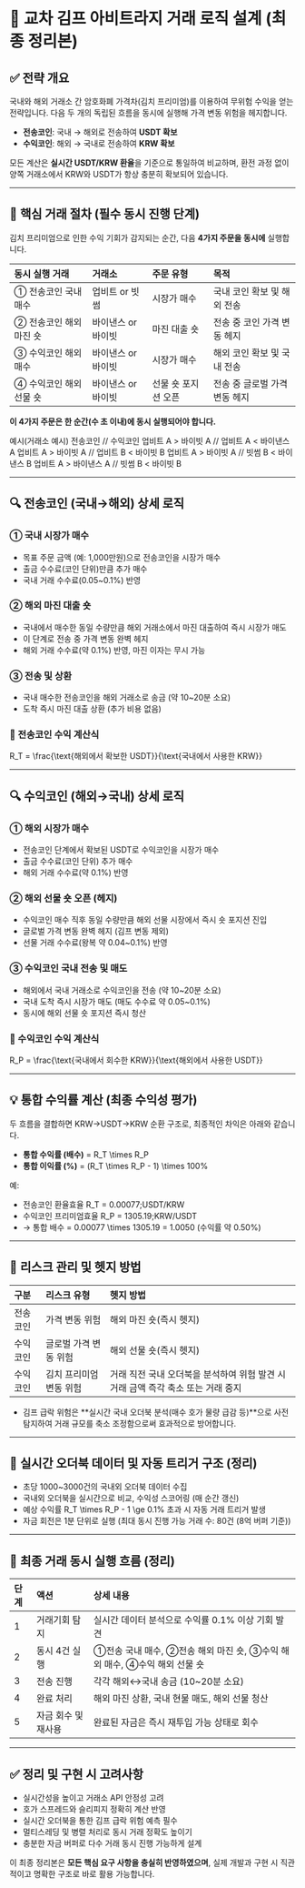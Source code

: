 # 🚀 교차 김프 아비트라지 거래 로직 설계 (최종 정리본)

## ✅ 전략 개요

국내와 해외 거래소 간 암호화폐 가격차(김치 프리미엄)를 이용하여 무위험 수익을 얻는 전략입니다. 다음 두 개의 독립된 흐름을 동시에 실행해 가격 변동 위험을 헤지합니다.

* **전송코인**: 국내 → 해외로 전송하여 **USDT 확보**
* **수익코인**: 해외 → 국내로 전송하여 **KRW 확보**

모든 계산은 **실시간 USDT/KRW 환율**을 기준으로 통일하여 비교하며, 환전 과정 없이 양쪽 거래소에서 KRW와 USDT가 항상 충분히 확보되어 있습니다.

---

## 📌 핵심 거래 절차 (필수 동시 진행 단계)

김치 프리미엄으로 인한 수익 기회가 감지되는 순간, 다음 **4가지 주문을 동시에** 실행합니다.

| **동시 실행 거래** | **거래소** | **주문 유형** | **목적** |
|:----------------------|:---------------|:------------------|:----------------------|
| ① 전송코인 국내 매수      | 업비트 or 빗썸    | 시장가 매수          | 국내 코인 확보 및 해외 전송 |
| ② 전송코인 해외 마진 숏    | 바이낸스 or 바이빗 | 마진 대출 숏        | 전송 중 코인 가격 변동 헤지 |
| ③ 수익코인 해외 매수      | 바이낸스 or 바이빗 | 시장가 매수          | 해외 코인 확보 및 국내 전송 |
| ④ 수익코인 해외 선물 숏    | 바이낸스 or 바이빗 | 선물 숏 포지션 오픈   | 전송 중 글로벌 가격 변동 헤지 |

**이 4가지 주문은 한 순간(수 초 이내)에 동시 실행되어야 합니다.**


예시(거래소 예시) 
전송코인 // 수익코인
업비트 A > 바이빗 A // 업비트 A < 바이낸스 A
업비트  A > 바이빗 A // 업비트 B < 바이빗 B
업비트 A > 바이빗 A // 빗썸 B < 바이낸스 B
업비트 A > 바이낸스 A // 빗썸 B < 바이빗 B


---

## 🔍 전송코인 (국내→해외) 상세 로직

### ① 국내 시장가 매수
* 목표 주문 금액 (예: 1,000만원)으로 전송코인을 시장가 매수
* 출금 수수료(코인 단위)만큼 추가 매수
* 국내 거래 수수료(0.05~0.1%) 반영

### ② 해외 마진 대출 숏
* 국내에서 매수한 동일 수량만큼 해외 거래소에서 마진 대출하여 즉시 시장가 매도
* 이 단계로 전송 중 가격 변동 완벽 헤지
* 해외 거래 수수료(약 0.1%) 반영, 마진 이자는 무시 가능

### ③ 전송 및 상환
* 국내 매수한 전송코인을 해외 거래소로 송금 (약 10~20분 소요)
* 도착 즉시 마진 대출 상환 (추가 비용 없음)

### 🔖 전송코인 수익 계산식
R_T = \frac{\text{해외에서 확보한 USDT}}{\text{국내에서 사용한 KRW}}

---

## 🔍 수익코인 (해외→국내) 상세 로직

### ① 해외 시장가 매수
* 전송코인 단계에서 확보된 USDT로 수익코인을 시장가 매수
* 출금 수수료(코인 단위) 추가 매수
* 해외 거래 수수료(약 0.1%) 반영

### ② 해외 선물 숏 오픈 (헤지)
* 수익코인 매수 직후 동일 수량만큼 해외 선물 시장에서 즉시 숏 포지션 진입
* 글로벌 가격 변동 완벽 헤지 (김프 변동 제외)
* 선물 거래 수수료(왕복 약 0.04~0.1%) 반영

### ③ 수익코인 국내 전송 및 매도
* 해외에서 국내 거래소로 수익코인을 전송 (약 10~20분 소요)
* 국내 도착 즉시 시장가 매도 (매도 수수료 약 0.05~0.1%)
* 동시에 해외 선물 숏 포지션 즉시 청산

### 🔖 수익코인 수익 계산식
R_P = \frac{\text{국내에서 회수한 KRW}}{\text{해외에서 사용한 USDT}}

---

## 💡 통합 수익률 계산 (최종 수익성 평가)

두 흐름을 결합하면 KRW→USDT→KRW 순환 구조로, 최종적인 차익은 아래와 같습니다.

* **통합 수익률 (배수)** = R_T \times R_P
* **통합 이익률 (%)** = (R_T \times R_P - 1) \times 100\%

예:
* 전송코인 환율효율 R_T = 0.00077\;USDT/KRW
* 수익코인 프리미엄효율 R_P = 1305.19\;KRW/USDT
* → 통합 배수 = 0.00077 \times 1305.19 = 1.0050 (수익률 약 0.50%)

---

## 🚩 리스크 관리 및 헷지 방법

| **구분** | **리스크 유형** | **헷지 방법** |
|:---------|:----------------|:-------------|
| 전송코인 | 가격 변동 위험 | 해외 마진 숏(즉시 헷지) |
| 수익코인 | 글로벌 가격 변동 위험 | 해외 선물 숏(즉시 헷지) |
| 수익코인 | 김치 프리미엄 변동 위험 | 거래 직전 국내 오더북을 분석하여 위험 발견 시 거래 금액 즉각 축소 또는 거래 중지 |

* 김프 급락 위험은 **실시간 국내 오더북 분석(매수 호가 물량 급감 등)**으로 사전 탐지하여 거래 규모를 축소 조정함으로써 효과적으로 방어합니다.

---

## 🚀 실시간 오더북 데이터 및 자동 트리거 구조 (정리)

* 초당 1000~3000건의 국내외 오더북 데이터 수집
* 국내외 오더북을 실시간으로 비교, 수익성 스코어링 (매 순간 갱신)
* 예상 수익률 R_T \times R_P - 1 \ge 0.1\% 초과 시 자동 거래 트리거 발생
* 자금 회전은 1분 단위로 실행 (최대 동시 진행 가능 거래 수: 80건 (8억 버퍼 기준))

---

## 📌 최종 거래 동시 실행 흐름 (정리)

| **단계** | **액션** | **상세 내용** |
|:---------|:---------|:-------------|
| 1 | 거래기회 탐지 | 실시간 데이터 분석으로 수익률 0.1% 이상 기회 발견 |
| 2 | 동시 4건 실행 | ①전송 국내 매수, ②전송 해외 마진 숏, ③수익 해외 매수, ④수익 해외 선물 숏 |
| 3 | 전송 진행 | 각각 해외↔국내 송금 (10~20분 소요) |
| 4 | 완료 처리 | 해외 마진 상환, 국내 현물 매도, 해외 선물 청산 |
| 5 | 자금 회수 및 재사용 | 완료된 자금은 즉시 재투입 가능 상태로 회수 |

---

## ✅ 정리 및 구현 시 고려사항

* 실시간성을 높이고 거래소 API 안정성 고려
* 호가 스프레드와 슬리피지 정확히 계산 반영
* 실시간 오더북을 통한 김프 급락 위험 예측 필수
* 멀티스레딩 및 병렬 처리로 동시 거래 정확도 높이기
* 충분한 자금 버퍼로 다수 거래 동시 진행 가능하게 설계

이 최종 정리본은 **모든 핵심 요구 사항을 충실히 반영하였으며**, 실제 개발과 구현 시 직관적이고 명확한 구조로 바로 활용 가능합니다.